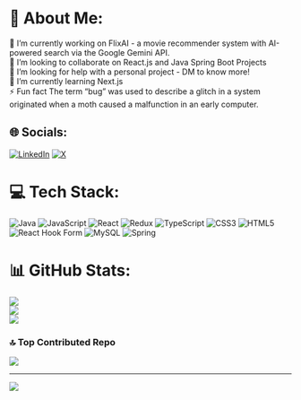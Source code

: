 # 💫 About Me:
🔭 I’m currently working on FlixAI - a movie recommender system with AI-powered search via the Google Gemini API.<br>👯 I’m looking to collaborate on React.js and Java Spring Boot Projects<br>🤝 I’m looking for help with a personal project - DM to know more!<br>🌱 I’m currently learning Next.js<br>⚡ Fun fact The term “bug” was used to describe a glitch in a system originated when a moth caused a malfunction in an early computer.


## 🌐 Socials:
[![LinkedIn](https://img.shields.io/badge/LinkedIn-%230077B5.svg?logo=linkedin&logoColor=white)](https://linkedin.com/in/gunjan-rawat) [![X](https://img.shields.io/badge/X-black.svg?logo=X&logoColor=white)](https://x.com/@Rawat_Gunjan5) 

# 💻 Tech Stack:
![Java](https://img.shields.io/badge/java-%23ED8B00.svg?style=for-the-badge&logo=openjdk&logoColor=white) ![JavaScript](https://img.shields.io/badge/javascript-%23323330.svg?style=for-the-badge&logo=javascript&logoColor=%23F7DF1E) ![React](https://img.shields.io/badge/react-%2320232a.svg?style=for-the-badge&logo=react&logoColor=%2361DAFB) ![Redux](https://img.shields.io/badge/redux-%23593d88.svg?style=for-the-badge&logo=redux&logoColor=white) ![TypeScript](https://img.shields.io/badge/typescript-%23007ACC.svg?style=for-the-badge&logo=typescript&logoColor=white) ![CSS3](https://img.shields.io/badge/css3-%231572B6.svg?style=for-the-badge&logo=css3&logoColor=white) ![HTML5](https://img.shields.io/badge/html5-%23E34F26.svg?style=for-the-badge&logo=html5&logoColor=white) ![React Hook Form](https://img.shields.io/badge/React%20Hook%20Form-%23EC5990.svg?style=for-the-badge&logo=reacthookform&logoColor=white) ![MySQL](https://img.shields.io/badge/mysql-%2300000f.svg?style=for-the-badge&logo=mysql&logoColor=white) ![Spring](https://img.shields.io/badge/spring-%236DB33F.svg?style=for-the-badge&logo=spring&logoColor=white)
# 📊 GitHub Stats:
![](https://github-readme-stats.vercel.app/api?username=gunjanrawat5&theme=gotham&hide_border=false&include_all_commits=true&count_private=true)<br/>
![](https://github-readme-streak-stats.herokuapp.com/?user=gunjanrawat5&theme=gotham&hide_border=false)<br/>
![](https://github-readme-stats.vercel.app/api/top-langs/?username=gunjanrawat5&theme=gotham&hide_border=false&include_all_commits=true&count_private=true&layout=compact)

### 🔝 Top Contributed Repo
![](https://github-contributor-stats.vercel.app/api?username=gunjanrawat5&limit=5&theme=dark&combine_all_yearly_contributions=true)

---
[![](https://visitcount.itsvg.in/api?id=gunjanrawat5&icon=2&color=12)](https://visitcount.itsvg.in)

<!-- Proudly created with GPRM ( https://gprm.itsvg.in ) -->

